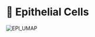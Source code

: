 # 🧬 Epithelial Cells


![EPI_UMAP](https://github.com/user-attachments/assets/12296801-ae62-4fef-93a3-2b6e28d7d705)


